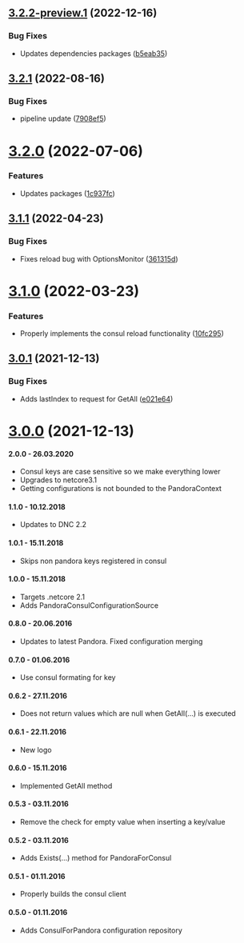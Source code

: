 ## [3.2.2-preview.1](https://github.com/Elders/Pandora.Consul/compare/v3.2.1...v3.2.2-preview.1) (2022-12-16)


### Bug Fixes

* Updates dependencies packages ([b5eab35](https://github.com/Elders/Pandora.Consul/commit/b5eab354c5fe4c4f580c1db0fde4877bedc187fc))

## [3.2.1](https://github.com/Elders/Pandora.Consul/compare/v3.2.0...v3.2.1) (2022-08-16)


### Bug Fixes

* pipeline update ([7908ef5](https://github.com/Elders/Pandora.Consul/commit/7908ef5ec5d96bb4a65e4b64e4f2c6cfce33f065))

# [3.2.0](https://github.com/Elders/Pandora.Consul/compare/v3.1.1...v3.2.0) (2022-07-06)


### Features

* Updates packages ([1c937fc](https://github.com/Elders/Pandora.Consul/commit/1c937fc12713f8d16128f2c231748e9bee55daf9))

## [3.1.1](https://github.com/Elders/Pandora.Consul/compare/v3.1.0...v3.1.1) (2022-04-23)


### Bug Fixes

* Fixes reload bug with OptionsMonitor ([361315d](https://github.com/Elders/Pandora.Consul/commit/361315dd079ae1342b4eee0a83457694282cfb52))

# [3.1.0](https://github.com/Elders/Pandora.Consul/compare/v3.0.1...v3.1.0) (2022-03-23)


### Features

* Properly implements the consul reload functionality ([10fc295](https://github.com/Elders/Pandora.Consul/commit/10fc295a91986fe977ae29ba14f98f52b957fd0e))

## [3.0.1](https://github.com/Elders/Pandora.Consul/compare/v3.0.0...v3.0.1) (2021-12-13)


### Bug Fixes

* Adds lastIndex to request for GetAll ([e021e64](https://github.com/Elders/Pandora.Consul/commit/e021e640cc78c216888762df9692290bfcaea596))

# [3.0.0](https://github.com/Elders/Pandora.Consul/compare/v2.0.0...v3.0.0) (2021-12-13)

#### 2.0.0 - 26.03.2020
* Consul keys are case sensitive so we make everything lower
* Upgrades to netcore3.1
* Getting configurations is not bounded to the PandoraContext

#### 1.1.0 - 10.12.2018
* Updates to DNC 2.2

#### 1.0.1 - 15.11.2018
* Skips non pandora keys registered in consul

#### 1.0.0 - 15.11.2018
* Targets .netcore 2.1
* Adds PandoraConsulConfigurationSource

#### 0.8.0 - 20.06.2016
* Updates to latest Pandora. Fixed configuration merging

#### 0.7.0 - 01.06.2016
* Use consul formating for key

#### 0.6.2 - 27.11.2016
* Does not return values which are null when GetAll(...) is executed

#### 0.6.1 - 22.11.2016
* New logo

#### 0.6.0 - 15.11.2016
* Implemented GetAll method

#### 0.5.3 - 03.11.2016
* Remove the check for empty value when inserting a key/value

#### 0.5.2 - 03.11.2016
* Adds Exists(...) method for PandoraForConsul

#### 0.5.1 - 01.11.2016
* Properly builds the consul client

#### 0.5.0 - 01.11.2016
* Adds ConsulForPandora configuration repository
